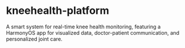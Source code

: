 # kneehealth-platform
A smart system for real-time knee health monitoring, featuring a HarmonyOS app for visualized data, doctor-patient communication, and personalized joint care.
